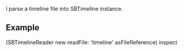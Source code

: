 I parse a timeline file into SBTimeline instance.

## Example

(SBTimelineReader new readFile: 'timeline' asFileReference) inspect